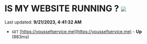 # IS MY WEBSITE RUNNING ? [![](https://img.shields.io/static/v1?label=Sponsor&message=%E2%9D%A4&logo=GitHub&color=%23fe8e86)](https://github.com/sponsors/<username>)

Last updated: **9/21/2023, 4:41:32 AM**

- `GET` [https://youssefservice.me](https://youssefservice.me) - **Up** (883ms)
